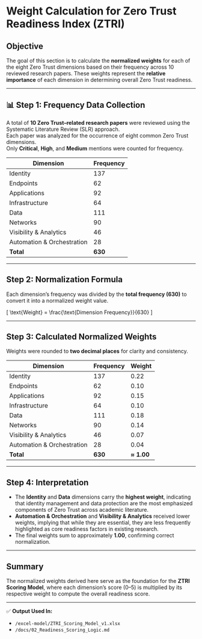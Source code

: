 # Weight Calculation for Zero Trust Readiness Index (ZTRI)

## Objective
The goal of this section is to calculate the **normalized weights** for each of the eight Zero Trust dimensions based on their frequency across 10 reviewed research papers. These weights represent the **relative importance** of each dimension in determining overall Zero Trust readiness.

---

## 📊 Step 1: Frequency Data Collection
A total of **10 Zero Trust–related research papers** were reviewed using the Systematic Literature Review (SLR) approach.  
Each paper was analyzed for the occurrence of eight common Zero Trust dimensions.  
Only **Critical**, **High**, and **Medium** mentions were counted for frequency.

| Dimension | Frequency |
|------------|------------|
| Identity | 137 |
| Endpoints | 62 |
| Applications | 92 |
| Infrastructure | 64 |
| Data | 111 |
| Networks | 90 |
| Visibility & Analytics | 46 |
| Automation & Orchestration | 28 |
| **Total** | **630** |

---

## Step 2: Normalization Formula
Each dimension’s frequency was divided by the **total frequency (630)** to convert it into a normalized weight value.

\[
\text{Weight} = \frac{\text{Dimension Frequency}}{630}
\]

---

## Step 3: Calculated Normalized Weights
Weights were rounded to **two decimal places** for clarity and consistency.

| Dimension | Frequency | Weight |
|------------|------------|--------|
| Identity | 137 | 0.22 |
| Endpoints | 62 | 0.10 |
| Applications | 92 | 0.15 |
| Infrastructure | 64 | 0.10 |
| Data | 111 | 0.18 |
| Networks | 90 | 0.14 |
| Visibility & Analytics | 46 | 0.07 |
| Automation & Orchestration | 28 | 0.04 |
| **Total** | **630** | **≈ 1.00** |

---

## Step 4: Interpretation
- The **Identity** and **Data** dimensions carry the **highest weight**, indicating that identity management and data protection are the most emphasized components of Zero Trust across academic literature.  
- **Automation & Orchestration** and **Visibility & Analytics** received lower weights, implying that while they are essential, they are less frequently highlighted as core readiness factors in existing research.  
- The final weights sum to approximately **1.00**, confirming correct normalization.

---

## Summary
The normalized weights derived here serve as the foundation for the **ZTRI Scoring Model**, where each dimension’s score (0–5) is multiplied by its respective weight to compute the overall readiness score.

---

✅ **Output Used In:**  
- `/excel-model/ZTRI_Scoring_Model_v1.xlsx`  
- `/docs/02_Readiness_Scoring_Logic.md`

